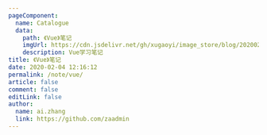 ```yaml
---
pageComponent:
  name: Catalogue
  data:
    path: 《Vue》笔记
    imgUrl: https://cdn.jsdelivr.net/gh/xugaoyi/image_store/blog/20200204143633.png
    description: Vue学习笔记
title: 《Vue》笔记
date: 2020-02-04 12:16:12
permalink: /note/vue/
article: false
comment: false
editLink: false
author:
  name: ai.zhang
  link: https://github.com/zaadmin
---
```


